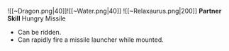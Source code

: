 
![[~Dragon.png|40]]![[~Water.png|40]]
![[~Relaxaurus.png|200]]
**Partner Skill**
Hungry Missile
- Can be ridden.
- Can rapidly fire a missile launcher while mounted.